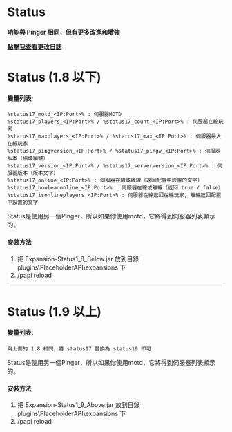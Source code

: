 # Status
**功能與 Pinger 相同，但有更多改進和增強**

**[點擊我查看更改日誌](https://github.com/HappyAreaBean/Status/wiki/Changelog)**

# Status (1.8 以下)

#### 變量列表:
```
%status17_motd_<IP:Port>% : 伺服器MOTD
%status17_players_<IP:Port>% / %status17_count_<IP:Port>% : 伺服器在線玩家
%status17_maxplayers_<IP:Port>% / %status17_max_<IP:Port>% : 伺服器最大在線玩家
%status17_pingversion_<IP:Port>% / %status17_pingv_<IP:Port>% : 伺服器版本（協議編號）
%status17_version_<IP:Port>% / %status17_serverversion_<IP:Port>% : 伺服器版本（版本文字）
%status17_online_<IP:Port>% : 伺服器在線或離線（返回配置中設置的文字）
%status17_booleanonline_<IP:Port>% : 伺服器在線或離線（返回 true / false）
%status17_isonlineplayers_<IP:Port>% : 伺服器在線返回在線玩家, 離線返回配置中設置的文字
```

Status是使用另一個Pinger，所以如果你使用motd，它將得到伺服器列表顯示的。

#### 安裝方法
1. 把 Expansion-Status1_8_Below.jar 放到目錄 plugins\PlaceholderAPI\expansions 下
2. /papi reload

---

# Status (1.9 以上)

#### 變量列表:
```
與上面的 1.8 相同，將 status17 替換為 status19 即可
```

Status是使用另一個Pinger，所以如果你使用motd，它將得到伺服器列表顯示的。

#### 安裝方法
1. 把 Expansion-Status1_9_Above.jar 放到目錄 plugins\PlaceholderAPI\expansions 下
2. /papi reload
